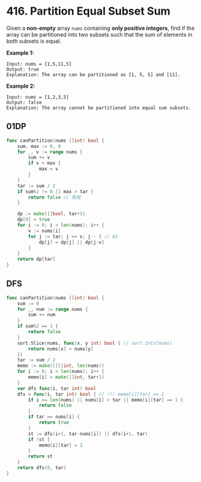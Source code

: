 # 416. Partition Equal Subset Sum

Given a **non-empty** array `nums` containing **only positive integers**, find if the array can be partitioned into two subsets such that the sum of elements in both subsets is equal.

 

**Example 1:**

```
Input: nums = [1,5,11,5]
Output: true
Explanation: The array can be partitioned as [1, 5, 5] and [11].
```

**Example 2:**

```
Input: nums = [1,2,3,5]
Output: false
Explanation: The array cannot be partitioned into equal sum subsets.
```



## 01DP

```go
func canPartition(nums []int) bool {
	sum, max := 0, 0
	for _, v := range nums {
		sum += v
		if v > max {
			max = v
		}
	}
	tar := sum / 2
	if sum%2 != 0 || max > tar {
		return false // 剪枝
	}

	dp := make([]bool, tar+1)
	dp[0] = true
	for i := 0; i < len(nums); i++ {
		v := nums[i]
		for j := tar; j >= v; j-- { // 01
			dp[j] = dp[j] || dp[j-v]
		}
	}
	return dp[tar]
}
```



## DFS

```go
func canPartition(nums []int) bool {
	sum := 0
	for _, num := range nums {
		sum += num
	}
	if sum%2 == 1 {
		return false
	}
	sort.Slice(nums, func(x, y int) bool { // sort.Ints(nums)
		return nums[x] < nums[y]
	})
	tar := sum / 2
	memo := make([][]int, len(nums))
	for i := 0; i < len(nums); i++ {
		memo[i] = make([]int, tar+1)
	}
	var dfs func(i, tar int) bool
	dfs = func(i, tar int) bool { // !!! memo[i][tar] == 1
		if i >= len(nums) || nums[i] > tar || memo[i][tar] == 1 {
			return false
		}
		if tar == nums[i] {
			return true
		}
		st := dfs(i+1, tar-nums[i]) || dfs(i+1, tar)
		if !st {
			memo[i][tar] = 1
		}
		return st
	}
	return dfs(0, tar)
}
```

